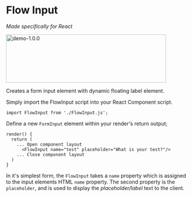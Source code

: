 # Flow Input
_Made specifically for React_

<img src="https://thumbs.gfycat.com/KaleidoscopicQuarrelsomeIberianemeraldlizard-size_restricted.gif" width="438" height="132" alt="demo-1.0.0"/>

Creates a form input element with dynamic floating label element.

Simply import the FlowInput script into your React Component script.

```
import FlowInput from './FlowInput.js';
```

Define a new `FormInput` element within your render's return output;
```
render() {
  return (
    ... Open component layout
      <FlowInput name="test" placeholder="What is your test?"/>
    ... Close component layout
  )
}
```

In it's simplest form, the `FlowInput` takes a `name` property which is assigned to the input elements HTML `name` property. The second property is the `placeholder`, and is used to display the _placeholder/label_ text to the client.